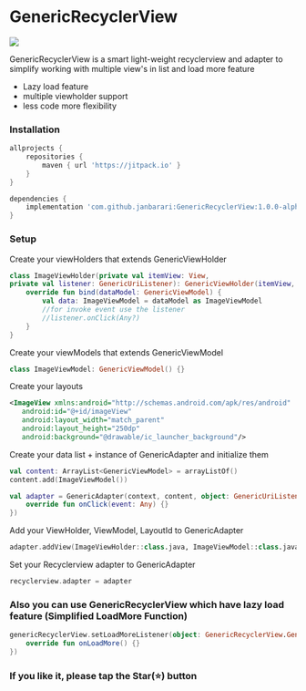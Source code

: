 # GenericRecyclerView
[![](https://jitpack.io/v/janbarari/GenericRecyclerView.svg)](https://jitpack.io/#janbarari/GenericRecyclerView)

GenericRecyclerView is a smart light-weight recyclerview and adapter to simplify working with multiple view's in list and load more feature

  - Lazy load feature
  - multiple viewholder support
  - less code more flexibility

### Installation
```gradle
allprojects {
	repositories {
		maven { url 'https://jitpack.io' }
	}
}
```

```gradle
dependencies {
    implementation 'com.github.janbarari:GenericRecyclerView:1.0.0-alpha'
}
```

### Setup
Create your viewHolders that extends GenericViewHolder
```kotlin
class ImageViewHolder(private val itemView: View,
private val listener: GenericUriListener): GenericViewHolder(itemView, listener) {
    override fun bind(dataModel: GenericViewModel) {
        val data: ImageViewModel = dataModel as ImageViewModel
        //for invoke event use the listener
        //listener.onClick(Any?)
    }
}
```

Create your viewModels that extends GenericViewModel
```kotlin
class ImageViewModel: GenericViewModel() {}
```

Create your layouts
```xml
<ImageView xmlns:android="http://schemas.android.com/apk/res/android"
   android:id="@+id/imageView"
   android:layout_width="match_parent"
   android:layout_height="250dp"
   android:background="@drawable/ic_launcher_background"/>
```

Create your data list + instance of GenericAdapter and initialize them
```kotlin
val content: ArrayList<GenericViewModel> = arrayListOf()
content.add(ImageViewModel())

val adapter = GenericAdapter(context, content, object: GenericUriListener{
    override fun onClick(event: Any) {}
})
```

Add your ViewHolder, ViewModel, LayoutId to GenericAdapter
```kotlin
adapter.addView(ImageViewHolder::class.java, ImageViewModel::class.java, R.layout.grv_image_item)
```

Set your Recyclerview adapter to GenericAdapter
```kotlin
recyclerview.adapter = adapter
```


### Also you can use GenericRecyclerView which have lazy load feature (Simplified LoadMore Function)
```kotlin
genericRecyclerView.setLoadMoreListener(object: GenericRecyclerView.GenericRecyclerViewListener {
    override fun onLoadMore() {}
})
```


### If you like it, please tap the Star(⭐️) button 


